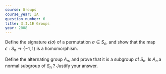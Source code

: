 ```yaml
---
course: Groups
course_year: IA
question_number: 6
title: 3.I.1E Groups
year: 2008
---
```



Define the signature $\epsilon(\sigma)$ of a permutation $\sigma \in S_{n}$, and show that the map $\epsilon: S_{n} \rightarrow\{-1,1\}$ is a homomorphism.

Define the alternating group $A_{n}$, and prove that it is a subgroup of $S_{n}$. Is $A_{n}$ a normal subgroup of $S_{n}$ ? Justify your answer.